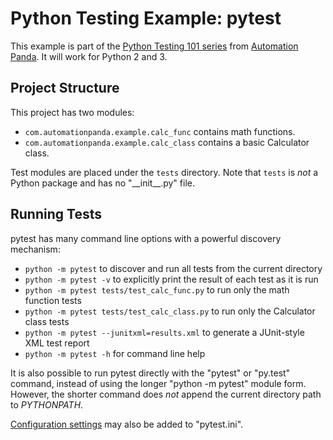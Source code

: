 Python Testing Example: pytest
==============================
This example is part of the
[Python Testing 101 series](https://automationpanda.com/2017/03/06/python-testing-101-introduction/)
from [Automation Panda](https://automationpanda.com/).
It will work for Python 2 and 3.

Project Structure
-----------------
This project has two modules:
* `com.automationpanda.example.calc_func` contains math functions.
* `com.automationpanda.example.calc_class` contains a basic Calculator class.

Test modules are placed under the `tests` directory.
Note that `tests` is *not* a Python package and has no "\_\_init\_\_.py" file.

Running Tests
-------------
pytest has many command line options with a powerful discovery mechanism:
* `python -m pytest` to discover and run all tests from the current directory
* `python -m pytest -v` to explicitly print the result of each test as it is run
* `python -m pytest tests/test_calc_func.py` to run only the math function tests
* `python -m pytest tests/test_calc_class.py` to run only the Calculator class tests
* `python -m pytest --junitxml=results.xml` to generate a JUnit-style XML test report
* `python -m pytest -h`  for command line help

It is also possible to run pytest directly with the "pytest" or "py.test" command,
instead of using the longer "python -m pytest" module form. However, the shorter
command does *not* append the current directory path to *PYTHONPATH*.

[Configuration settings](http://doc.pytest.org/en/latest/customize.html)
may also be added to "pytest.ini".
